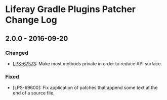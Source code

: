 # Liferay Gradle Plugins Patcher Change Log

## 2.0.0 - 2016-09-20

### Changed
- [LPS-67573]: Make most methods private in order to reduce API surface.

### Fixed
- [LPS-69600]: Fix application of patches that append some text at the end of a
source file.

[LPS-67573]: https://issues.liferay.com/browse/LPS-67573